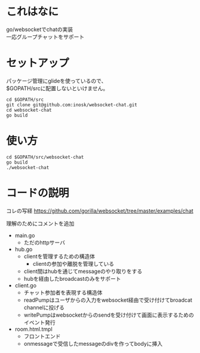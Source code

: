# これはなに

go/websocketでchatの実装  
一応グループチャットをサポート

# セットアップ

パッケージ管理にglideを使っているので、  
$GOPATH/srcに配置しないといけません。

```
cd $GOPATH/src
git clone git@github.com:inosk/websocket-chat.git
cd websocket-chat
go build
```

# 使い方

```
cd $GOPATH/src/websocket-chat
go build
./websocket-chat
```

# コードの説明

コレの写経
https://github.com/gorilla/websocket/tree/master/examples/chat

理解のためにコメントを追加

- main.go
  - ただのhttpサーバ
- hub.go
  - clientを管理するための構造体
    - clientの参加や離脱を管理している
  - client間はhubを通じてmessageのやり取りをする
  - hubを経由したbroadcastのみをサポート
- client.go
  - チャット参加者を表現する構造体
  - readPumpはユーザからの入力をwebsocket経由で受け付けてbroadcat channelに投げる
  - writePumpはwebsocketからのsendを受け付けて画面に表示するためのイベント発行
- room.html.tmpl
  - フロントエンド
  - onmessageで受信したmessageのdivを作ってbodyに挿入

